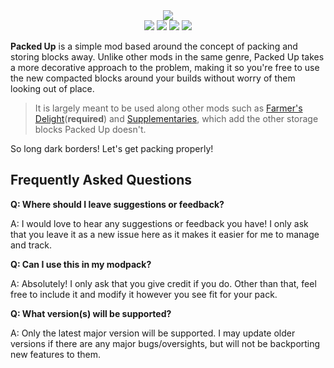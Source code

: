 <div align="center"><img src="https://cdn.modrinth.com/data/cached_images/5e8c3bb64480f87ad92f1efc807f03ab2eb4976d.png") /></div>

<div align="center">
	<img src="https://img.shields.io/badge/mod%20loader-forge%20%2F%20neoforge-blue?style=flat-square" />
	<img src="https://img.shields.io/modrinth/game-versions/opsrwaeY?style=flat-square&label=avaliable%20for&color=blue" />
	<img src="https://img.shields.io/modrinth/dt/opsrwaeY?style=flat-square&logo=modrinth&logoSize=auto&color=4caf50" />
	<img src="https://img.shields.io/curseforge/dt/1007751?style=flat-square&logo=curseforge&logoColor=white&logoSize=auto&color=4caf50" />
</div>

**Packed Up** is a simple mod based around the concept of packing and storing blocks away. Unlike other mods in the same genre, Packed Up takes a more decorative approach to the problem, making it so you're free to use the new compacted blocks around your builds without worry of them looking out of place.

> It is largely meant to be used along other mods such as [Farmer's Delight](https://modrinth.com/mod/farmers-delight)(**required**) and [Supplementaries](https://modrinth.com/mod/supplementaries), which add the other storage blocks Packed Up doesn't.

So long dark borders! Let's get packing properly!

## Frequently Asked Questions
**Q: Where should I leave suggestions or feedback?**

A: I would love to hear any suggestions or feedback you have! I only ask that you leave it as a new issue here as it makes it easier for me to manage and track.

**Q: Can I use this in my modpack?**

A: Absolutely! I only ask that you give credit if you do. Other than that, feel free to include it and modify it however you see fit for your pack.

**Q: What version(s) will be supported?**

A: Only the latest major version will be supported. I may update older versions if there are any major bugs/oversights, but will not be backporting new features to them.

